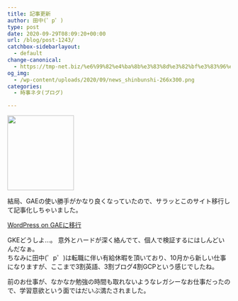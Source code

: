 ```yaml
---
title: 記事更新
author: 田中(゜p゜)
type: post
date: 2020-09-29T08:09:20+00:00
url: /blog/post-1243/
catchbox-sidebarlayout:
  - default
change-canonical:
  - https://tmp-net.biz/%e6%99%82%e4%ba%8b%e3%83%8d%e3%82%bf%e3%83%96%e3%83%ad%e3%82%b0/%e8%a8%98%e4%ba%8b%e6%9b%b4%e6%96%b0-3/
og_img:
  - /wp-content/uploads/2020/09/news_shinbunshi-266x300.png
categories:
  - 時事ネタ(ブログ)

---
```

<img loading="lazy" class="wp-image-888 aligncenter" src="/wp-content/uploads/2020/09/news_shinbunshi-266x300.png" alt="" width="150" height="169" srcset="https://tmp-net.biz/wp-content/uploads/2020/09/news_shinbunshi-266x300.png 266w, https://tmp-net.biz/wp-content/uploads/2020/09/news_shinbunshi.png 355w" sizes="(max-width: 150px) 100vw, 150px" />

結局、GAEの使い勝手がかなり良くなっていたので、サラッとこのサイト移行して記事化しちゃいました。

[WordPress on GAEに移行][1]

GKEどうしよ…。 意外とハードが深く絡んでて、個人で検証するにはしんどいんだなぁ。  
ちなみに田中(゜p゜)は転職に伴い有給休暇を頂いており、10月から新しい仕事になりますが、ここまで3割英語、3割ブログ4割GCPという感じでしたね。

前のお仕事が、なかなか勉強の時間も取れないようなレガシーなお仕事だったので、学習意欲という面ではだいぶ満たされました。

 [1]: /article/migration-site-to-gae/